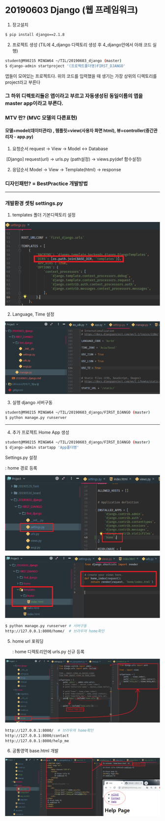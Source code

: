 # 20190603 Django (웹 프레임워크)

1. 장고설치
```sh
$ pip install django==2.1.8
```
2. 프로젝트 생성
(TIL에 4_django 디렉토리 생성 후 4_django안에서 아래 코드 실행)
```sh
student@M90215 MINGW64 ~/TIL/20190603_django (master)
$ django-admin startproject '(프로젝트폴더명)FIRST_DJANGO'
```
앱들이 모여있는 프로젝트다.
위의 코드를 입력했을 때 생기는 가장 상위의 디렉토리를 project라고 부른다

### 그 하위 디렉토리들은 앱이라고 부르고 자동생성된 동일이름의 앱을 master app이라고 부른다.



### MTV 란? (MVC 모델의 다른표현)

#### 모델=model(데이터관리) , 템플릿=view(사용자 화면 html), 뷰=controller(중간관리자 - app.py)

1) 요청순서 request -> View -> Model <-> Database

​    [Django]  request(url) -> urls.py (path설정) -> views.py(def 함수설정)

2) 응답순서 Model -> View -> Template(html) -> response

### 디자인패턴? = BestPractice 개발방법

-----------------------------------------------------------------------------------------------------

### 개발환경 셋팅 settings.py

1) templates 폴더  기본디렉토리 설정

![Django개발환경설정_settings](.\Django개발환경설정_settings.png)

2) Language, Time 설정

![](.\Django개발환경설정.png)

3. 실행 django 서버구동

```sh
student@M90215 MINGW64 ~/TIL/20190603_django/FIRST_DJANGO (master)
$ python manage.py runserver
```

----------------------------------------------------------------------------------------------------------------------------------------------------------

4. 추가 프로젝트 Home App 생성

```sh
student@M90215 MINGW64 ~/TIL/20190603_django/FIRST_DJANGO (master)
$ django-admin startapp 'App폴더명'
```

Settings.py 설정

 : home 경로 등록

![homeApp등록_settings](.\homeApp등록_settings.png)

![homeApp_템플릿등록](.\homeApp_템플릿등록.png)

```sh
$ python manage.py runserver # 서버구동
http://127.0.0.1:8000/home/  # 브라우져 home확인
```

5. home url 포워딩

   : home 디렉토리안에 urls.py 신규 등록

![homeUrl_포워딩](.\homeUrl_포워딩.png)

```sh
http://127.0.0.1:8000/  # 브라우져 home확인
http://127.0.0.1:8000/contact
http://127.0.0.1:8000/help_me
```

6. 공통영역 base.html 개발

![baseHtml공통영역](.\baseHtml공통영역.png)



